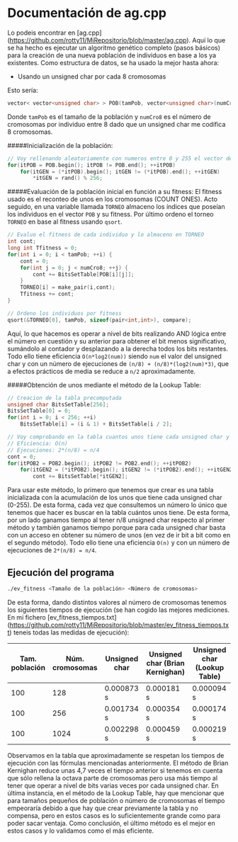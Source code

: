 Documentación de ag.cpp
=======================

Lo podeis encontrar en [ag.cpp] (https://github.com/rotty11/MiRepositorio/blob/master/ag.cpp). Aquí lo que se ha hecho es ejecutar un algoritmo genético completo (pasos básicos) para la creación de una nueva población de individuos en base a los ya existentes. Como estructura de datos, se ha usado la mejor hasta ahora:

  - Usando un unsigned char por cada 8 cromosomas

Esto sería:

```cpp
vector< vector<unsigned char> > POB(tamPob, vector<unsigned char>(numCro8));
```

Donde `tamPob` es el tamaño de la población y `numCro8` es el número de cromosomas por individuo entre 8 dado que un unsigned char me codifica 8 cromosomas.

#####Inicialización de la población:
```cpp
// Voy rellenando aleatoriamente con numeros entre 0 y 255 el vector de unsigned char
for(itPOB = POB.begin(); itPOB != POB.end(); ++itPOB)
	for(itGEN = (*itPOB).begin(); itGEN != (*itPOB).end(); ++itGEN)
		*itGEN = rand() % 256;
```

#####Evaluación de la población inicial en función a su fitness:
El fitness usado es el reconteo de unos en los cromosomas (COUNT ONES). Acto seguido, en una variable llamada `TORNEO` almaceno los índices que poseían los individuos en el vector `POB` y su fitness. Por último ordeno el torneo `TORNEO` en base al fitness usando `qsort`.
```cpp
// Evaluo el fitness de cada individuo y lo almaceno en TORNEO
int cont;
long int Tfitness = 0;
for(int i = 0; i < tamPob; ++i) {
	cont = 0;
	for(int j = 0; j < numCro8; ++j) {
		cont += BitsSetTable[POB[i][j]];
	}
	TORNEO[i] = make_pair(i,cont);
	Tfitness += cont;
}

// Ordeno los individuos por fitness
qsort(&TORNEO[0], tamPob, sizeof(pair<int,int>), compare);
```
Aquí, lo que hacemos es operar a nivel de bits realizando AND lógica entre el número en cuestión y su anterior para obtener el bit menos significativo, sumándolo al contador y desplazando a la derecha todos los bits restantes. Todo ello tiene eficiencia `O(n*log2(num))` siendo `num` el valor del unsigned char y con un número de ejecuciones de `(n/8) + (n/8)*(log2(num)*3)`, que a efectos prácticos de media se reduce a `n/2` aproximadamente.

#####Obtención de unos mediante el método de la Lookup Table:
```cpp
// Creacion de la tabla precomputada
unsigned char BitsSetTable[256];
BitsSetTable[0] = 0;
for(int i = 0; i < 256; ++i)
	BitsSetTable[i] = (i & 1) + BitsSetTable[i / 2];

// Voy comprobando en la tabla cuantos unos tiene cada unsigned char y lo sumo al contador (Lookup Table)
// Eficiencia: O(n)
// Ejecuciones: 2*(n/8) = n/4
cont = 0;
for(itPOB2 = POB2.begin(); itPOB2 != POB2.end(); ++itPOB2)		
	for(itGEN2 = (*itPOB2).begin(); itGEN2 != (*itPOB2).end(); ++itGEN2)
		cont += BitsSetTable[*itGEN2];
```
Para usar este método, lo primero que tenemos que crear es una tabla inicializada con la acumulación de los unos que tiene cada unsigned char (0-255). De esta forma, cada vez que consultemos un número lo único que tenemos que hacer es buscar en la tabla cuántos unos tiene. De esta forma, por un lado ganamos tiempo al tener n/8 unsigned char respecto al primer método y también ganamos tiempo porque para cada unsigned char basta con un acceso en obtener su número de unos (en vez de ir bit a bit como en el segundo método). Todo ello tiene una eficiencia `O(n)` y con un número de ejecuciones de `2*(n/8) = n/4`.

Ejecución del programa
----------------------

  ```bash
  ./ev_fitness <Tamaño de la población> <Número de cromosomas>
  ```

De esta forma, dando distintos valores al número de cromosomas tenemos los siguientes tiempos de ejecución (se han cogido las mejores mediciones. En mi fichero [ev_fitness_tiempos.txt] (https://github.com/rotty11/MiRepositorio/blob/master/ev_fitness_tiempos.txt) teneis todas las medidas de ejecución):

 Tam. población | Núm. cromosomas | Unsigned char | Unsigned char (Brian Kernighan) | Unsigned char (Lookup Table)
----------------|-----------------|---------------|---------------------------------|-----------------------------
       100      |        128      |  0.000873 s   |            0.000181 s           |          0.000094 s
       100      |        256      |  0.001734 s   |            0.000354 s           |          0.000174 s
       100      |       1024      |  0.002298 s   |            0.000459 s           |          0.000219 s

Observamos en la tabla que aproximadamente se respetan los tiempos de ejecución con las fórmulas mencionadas anteriormente. El método de Brian Kernighan reduce unas 4,7 veces el tiempo anterior si tenemos en cuenta que sólo rellena la octava parte de cromosomas pero usa más tiempo al tener que operar a nivel de bits varias veces por cada unsigned char. En última instancia, en el método de la Lookup Table, hay que mencionar que para tamaños pequeños de población o número de cromosomas el tiempo empeoraría debido a que hay que crear previamente la tabla y no compensa, pero en estos casos es lo suficientemente grande como para poder sacar ventaja. Como conclusión, el último método es el mejor en estos casos y lo validamos como el más eficiente.
